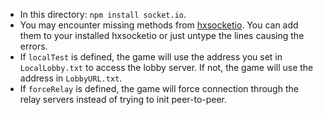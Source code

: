 - In this directory: `npm install socket.io`.
- You may encounter missing methods from [hxsocketio](https://github.com/gogoprog/hxsocketio). You can add them to your installed hxsocketio or just untype the lines causing the errors.
- If `localTest` is defined, the game will use the address you set in `LocalLobby.txt` to access the lobby server. If not, the game will use the address in `LobbyURL.txt`.
- If `forceRelay` is defined, the game will force connection through the relay servers instead of trying to init peer-to-peer.
